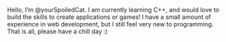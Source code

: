 Hello, I’m @yourSpoiledCat.
I am currently learning C++, and would love to build the skills to create applications or games! 
I have a small amount of experience in web development, but I still feel very new to programming. 
That is all, please have a chill day :)
